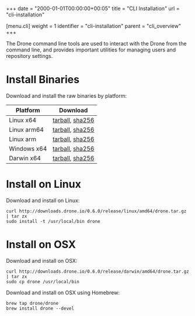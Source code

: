 +++
date = "2000-01-01T00:00:00+00:05"
title = "CLI Installation"
url = "cli-installation"

[menu.cli]
  weight = 1
  identifier = "cli-installation"
  parent = "cli_overview"
+++

The Drone command line tools are used to interact with the Drone from the command line, and provides important utilities for managing users and repository settings.

# Install Binaries

Download and install the raw binaries by platform:

Platform    | Download
------------|---------
Linux x64   | [tarball](http://downloads.drone.io/0.6.0/release/linux/amd64/drone.tar.gz), [sha256](http://downloads.drone.io/0.6.0/release/linux/amd64/drone.sha256)
Linux arm64 | [tarball](http://downloads.drone.io/0.6.0/release/linux/arm64/drone.tar.gz), [sha256](http://downloads.drone.io/0.6.0/release/linux/arm64/drone.sha256)
Linux arm   | [tarball](http://downloads.drone.io/0.6.0/release/linux/arm/drone.tar.gz), [sha256](http://downloads.drone.io/0.6.0/release/linux/arm/drone.sha256)
Windows x64 | [tarball](http://downloads.drone.io/0.6.0/release/windows/amd64/drone.tar.gz), [sha256](http://downloads.drone.io/0.6.0/release/windows/amd64/drone.sha256)
Darwin x64  | [tarball](http://downloads.drone.io/0.6.0/release/darwin/amd64/drone.tar.gz), [sha256](http://downloads.drone.io/0.6.0/release/darwin/amd64/drone.sha256)

# Install on Linux

Download and install on Linux:

```nohighlight
curl http://downloads.drone.io/0.6.0/release/linux/amd64/drone.tar.gz | tar zx
sudo install -t /usr/local/bin drone
```

# Install on OSX

Download and install on OSX:

```nohighlight
curl http://downloads.drone.io/0.6.0/release/darwin/amd64/drone.tar.gz | tar zx
sudo cp drone /usr/local/bin
```

Download and install on OSX using Homebrew:

```nohighlight
brew tap drone/drone
brew install drone --devel
```
